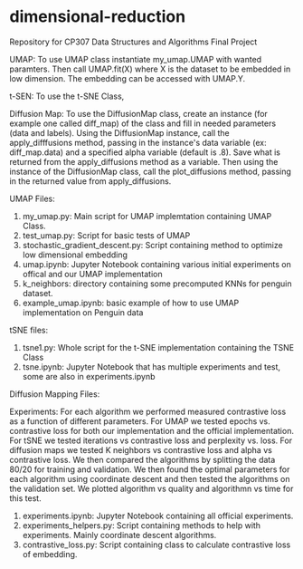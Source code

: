 # dimensional-reduction
Repository for CP307 Data Structures and Algorithms Final Project

UMAP:
To use UMAP class instantiate my_umap.UMAP with wanted paramters. Then call UMAP.fit(X) where X is the dataset to be embedded in low dimension. The embedding can be accessed with UMAP.Y.

t-SEN:
To use the t-SNE Class, 

Diffusion Map: To use the DiffusionMap class, create an instance (for example one called diff_map) of the class and fill in needed parameters (data and labels). Using the DiffusionMap instance, call the apply_difffusions method, passing in the instance's data variable (ex: diff_map.data) and a specified alpha variable (default is .8). Save what is returned from the apply_diffusions method as a variable. Then using the instance of the DiffusionMap class, call the plot_diffusions method, passing in the returned value from apply_diffusions.

UMAP Files:
1. my_umap.py: Main script for UMAP implemtation containing UMAP Class.
2. test_umap.py: Script for basic tests of UMAP
3. stochastic_gradient_descent.py: Script containing method to optimize low dimensional embedding
4. umap.ipynb: Jupyter Notebook containing various initial experiments on offical and our UMAP implementation
5. k_neighbors: directory containing some precomputed KNNs for penguin dataset.
6. example_umap.ipynb: basic example of how to use UMAP implementation on Penguin data

tSNE files:
1. tsne1.py: Whole script for the t-SNE implementation containing the TSNE Class 
2. tsne.ipynb: Jupyter Notebook that has multiple experiments and test, some are also in experiments.ipynb

Diffusion Mapping Files:

Experiments:
For each algorithm we performed measured contrastive loss as a function of different parameters. For UMAP we tested epochs vs. contrastive loss for both our implementation and the official implementation. For tSNE we tested iterations vs contrastive loss and perplexity vs. loss. For diffusion maps we tested K neighbors vs contrastive loss and alpha vs contrastive loss. We then compared the algorithms by splitting the data 80/20 for training and validation. We then found the optimal parameters for each algorithm using coordinate descent and then tested the algorithms on the validation set. We plotted algorithm vs quality and algorithmn vs time for this test.

1. experiments.ipynb: Jupyter Notebook containing all official experiments.
2. experiments_helpers.py: Script containing methods to help with experiments. Mainly coordinate descent algorithms.
3. contrastive_loss.py: Script containing class to calculate contrastive loss of embedding.
